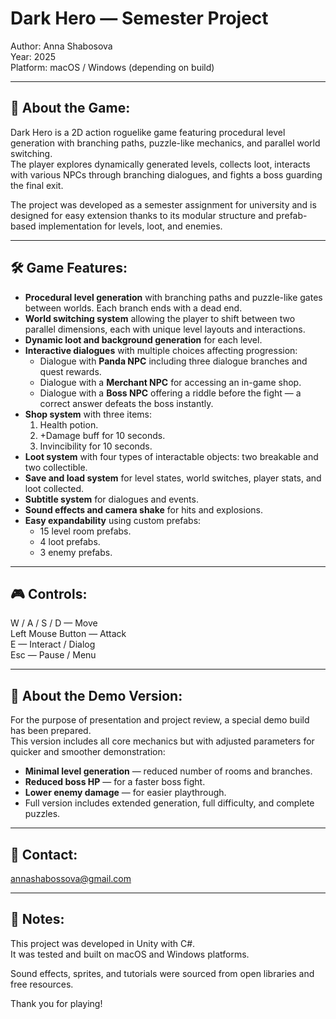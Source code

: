   Dark Hero — Semester Project
===============================

Author: Anna Shabosova  
Year: 2025  
Platform: macOS / Windows (depending on build)

-------------------------------
 📖 About the Game:
-------------------------------
Dark Hero is a 2D action roguelike game featuring procedural level generation with branching paths, puzzle-like mechanics, and parallel world switching.  
The player explores dynamically generated levels, collects loot, interacts with various NPCs through branching dialogues, and fights a boss guarding the final exit.

The project was developed as a semester assignment for university and is designed for easy extension thanks to its 
modular structure and prefab-based implementation for levels, loot, and enemies.

-------------------------------
 🛠️ Game Features:
-------------------------------
- **Procedural level generation** with branching paths and puzzle-like gates between worlds. Each branch ends with a dead end.
- **World switching system** allowing the player to shift between two parallel dimensions, each with unique level layouts and interactions.
- **Dynamic loot and background generation** for each level.
- **Interactive dialogues** with multiple choices affecting progression:
  - Dialogue with **Panda NPC** including three dialogue branches and quest rewards.
  - Dialogue with a **Merchant NPC** for accessing an in-game shop.
  - Dialogue with a **Boss NPC** offering a riddle before the fight — a correct answer defeats the boss instantly.
- **Shop system** with three items:
  1. Health potion.
  2. +Damage buff for 10 seconds.
  3. Invincibility for 10 seconds.
- **Loot system** with four types of interactable objects: two breakable and two collectible.
- **Save and load system** for level states, world switches, player stats, and loot collected.
- **Subtitle system** for dialogues and events.
- **Sound effects and camera shake** for hits and explosions.
- **Easy expandability** using custom prefabs:
  - 15 level room prefabs.
  - 4 loot prefabs.
  - 3 enemy prefabs.

-------------------------------
 🎮 Controls:
-------------------------------
W / A / S / D — Move  
Left Mouse Button — Attack  
E — Interact / Dialog  
Esc — Pause / Menu  

-------------------------------
 🎥 About the Demo Version:
-------------------------------
For the purpose of presentation and project review, a special demo build has been prepared.  
This version includes all core mechanics but with adjusted parameters for quicker and smoother demonstration:

- **Minimal level generation** — reduced number of rooms and branches.
- **Reduced boss HP** — for a faster boss fight.
- **Lower enemy damage** — for easier playthrough.
- Full version includes extended generation, full difficulty, and complete puzzles.

-------------------------------
 📧 Contact:
-------------------------------
annashabossova@gmail.com

-------------------------------
 📌 Notes:
-------------------------------
This project was developed in Unity with C#.  
It was tested and built on macOS and Windows platforms.

Sound effects, sprites, and tutorials were sourced from open libraries and free resources.  

Thank you for playing!
